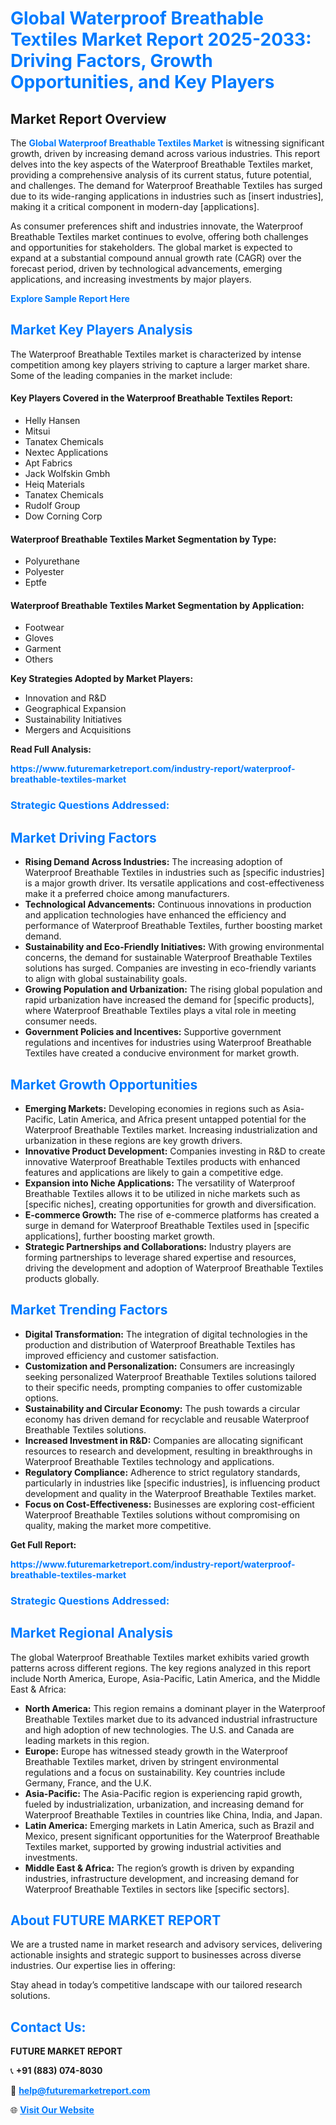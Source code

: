 <h1 style="color: #007BFF;">Global Waterproof Breathable Textiles Market Report 2025-2033: Driving Factors, Growth Opportunities, and Key Players</h1>

<section id="overview">
<h2>Market Report Overview</h2>
<p>The <a href="https://www.futuremarketreport.com/industry-report/waterproof-breathable-textiles-market" style="color: #007BFF; text-decoration: none;"><strong>Global Waterproof Breathable Textiles Market</strong></a> is witnessing significant growth, driven by increasing demand across various industries. This report delves into the key aspects of the Waterproof Breathable Textiles market, providing a comprehensive analysis of its current status, future potential, and challenges. The demand for Waterproof Breathable Textiles has surged due to its wide-ranging applications in industries such as [insert industries], making it a critical component in modern-day [applications].</p>
<p>As consumer preferences shift and industries innovate, the Waterproof Breathable Textiles market continues to evolve, offering both challenges and opportunities for stakeholders. The global market is expected to expand at a substantial compound annual growth rate (CAGR) over the forecast period, driven by technological advancements, emerging applications, and increasing investments by major players.</p>
</section>

<section id="overview">
<p><a href="https://www.futuremarketreport.com/request-sample/reportId=31363" style="color: #007BFF; text-decoration: none;"><strong>Explore Sample Report Here</strong></a></p>
</section>

<section id="key-players">
<h2 style="color: #007BFF;">Market Key Players Analysis</h2>
<p>The Waterproof Breathable Textiles market is characterized by intense competition among key players striving to capture a larger market share. Some of the leading companies in the market include:</p>
<h4>Key Players Covered in the Waterproof Breathable Textiles Report:</h4>
<ul><li>Helly Hansen</li><li>Mitsui</li><li>Tanatex Chemicals</li><li>Nextec Applications</li><li>Apt Fabrics</li><li>Jack Wolfskin Gmbh</li><li>Heiq Materials</li><li>Tanatex Chemicals</li><li>Rudolf Group</li><li>Dow Corning Corp</li></ul>
<h4>Waterproof Breathable Textiles Market Segmentation by Type:</h4>
<ul><li>Polyurethane</li><li>Polyester</li><li>Eptfe</li></ul>

<h4>Waterproof Breathable Textiles Market Segmentation by Application:</h4>
<ul><li>Footwear</li><li>Gloves</li><li>Garment</li><li>Others</li></ul>
<p><strong>Key Strategies Adopted by Market Players:</strong></p>
<ul>
<li>Innovation and R&D</li>
<li>Geographical Expansion</li>
<li>Sustainability Initiatives</li>
<li>Mergers and Acquisitions</li>
</ul>
</section>

<section>
<p><strong>Read Full Analysis: </strong></p><a href="https://www.futuremarketreport.com/industry-report/waterproof-breathable-textiles-market" style="color: #007BFF; text-decoration: none;"><strong>https://www.futuremarketreport.com/industry-report/waterproof-breathable-textiles-market</strong></a>
<h3 style="color: #007BFF;">Strategic Questions Addressed:</h3>
</section>

<section id="driving-factors">
<h2 style="color: #007BFF;">Market Driving Factors</h2>
<ul>
<li><strong>Rising Demand Across Industries:</strong> The increasing adoption of Waterproof Breathable Textiles in industries such as [specific industries] is a major growth driver. Its versatile applications and cost-effectiveness make it a preferred choice among manufacturers.</li>
<li><strong>Technological Advancements:</strong> Continuous innovations in production and application technologies have enhanced the efficiency and performance of Waterproof Breathable Textiles, further boosting market demand.</li>
<li><strong>Sustainability and Eco-Friendly Initiatives:</strong> With growing environmental concerns, the demand for sustainable Waterproof Breathable Textiles solutions has surged. Companies are investing in eco-friendly variants to align with global sustainability goals.</li>
<li><strong>Growing Population and Urbanization:</strong> The rising global population and rapid urbanization have increased the demand for [specific products], where Waterproof Breathable Textiles plays a vital role in meeting consumer needs.</li>
<li><strong>Government Policies and Incentives:</strong> Supportive government regulations and incentives for industries using Waterproof Breathable Textiles have created a conducive environment for market growth.</li>
</ul>
</section>

<section id="growth-opportunities">
<h2 style="color: #007BFF;">Market Growth Opportunities</h2>
<ul>
<li><strong>Emerging Markets:</strong> Developing economies in regions such as Asia-Pacific, Latin America, and Africa present untapped potential for the Waterproof Breathable Textiles market. Increasing industrialization and urbanization in these regions are key growth drivers.</li>
<li><strong>Innovative Product Development:</strong> Companies investing in R&D to create innovative Waterproof Breathable Textiles products with enhanced features and applications are likely to gain a competitive edge.</li>
<li><strong>Expansion into Niche Applications:</strong> The versatility of Waterproof Breathable Textiles allows it to be utilized in niche markets such as [specific niches], creating opportunities for growth and diversification.</li>
<li><strong>E-commerce Growth:</strong> The rise of e-commerce platforms has created a surge in demand for Waterproof Breathable Textiles used in [specific applications], further boosting market growth.</li>
<li><strong>Strategic Partnerships and Collaborations:</strong> Industry players are forming partnerships to leverage shared expertise and resources, driving the development and adoption of Waterproof Breathable Textiles products globally.</li>
</ul>
</section>

<section id="trending-factors">
<h2 style="color: #007BFF;">Market Trending Factors</h2>
<ul>
<li><strong>Digital Transformation:</strong> The integration of digital technologies in the production and distribution of Waterproof Breathable Textiles has improved efficiency and customer satisfaction.</li>
<li><strong>Customization and Personalization:</strong> Consumers are increasingly seeking personalized Waterproof Breathable Textiles solutions tailored to their specific needs, prompting companies to offer customizable options.</li>
<li><strong>Sustainability and Circular Economy:</strong> The push towards a circular economy has driven demand for recyclable and reusable Waterproof Breathable Textiles solutions.</li>
<li><strong>Increased Investment in R&D:</strong> Companies are allocating significant resources to research and development, resulting in breakthroughs in Waterproof Breathable Textiles technology and applications.</li>
<li><strong>Regulatory Compliance:</strong> Adherence to strict regulatory standards, particularly in industries like [specific industries], is influencing product development and quality in the Waterproof Breathable Textiles market.</li>
<li><strong>Focus on Cost-Effectiveness:</strong> Businesses are exploring cost-efficient Waterproof Breathable Textiles solutions without compromising on quality, making the market more competitive.</li>
</ul>
</section>

<section>
<p><strong>Get Full Report: </strong></p><a href="https://www.futuremarketreport.com/industry-report/waterproof-breathable-textiles-market" style="color: #007BFF; text-decoration: none;"><strong>https://www.futuremarketreport.com/industry-report/waterproof-breathable-textiles-market</strong></a>
<h3 style="color: #007BFF;">Strategic Questions Addressed:</h3>
</section>


<section id="regional-analysis">
<h2 style="color: #007BFF;">Market Regional Analysis</h2>
<p>The global Waterproof Breathable Textiles market exhibits varied growth patterns across different regions. The key regions analyzed in this report include North America, Europe, Asia-Pacific, Latin America, and the Middle East & Africa:</p>
<ul>
<li><strong>North America:</strong> This region remains a dominant player in the Waterproof Breathable Textiles market due to its advanced industrial infrastructure and high adoption of new technologies. The U.S. and Canada are leading markets in this region.</li>
<li><strong>Europe:</strong> Europe has witnessed steady growth in the Waterproof Breathable Textiles market, driven by stringent environmental regulations and a focus on sustainability. Key countries include Germany, France, and the U.K.</li>
<li><strong>Asia-Pacific:</strong> The Asia-Pacific region is experiencing rapid growth, fueled by industrialization, urbanization, and increasing demand for Waterproof Breathable Textiles in countries like China, India, and Japan.</li>
<li><strong>Latin America:</strong> Emerging markets in Latin America, such as Brazil and Mexico, present significant opportunities for the Waterproof Breathable Textiles market, supported by growing industrial activities and investments.</li>
<li><strong>Middle East & Africa:</strong> The region’s growth is driven by expanding industries, infrastructure development, and increasing demand for Waterproof Breathable Textiles in sectors like [specific sectors].</li>
</ul>
</section>

<footer>
<h2 style="color: #007BFF;">About FUTURE MARKET REPORT</h2>
<p>We are a trusted name in market research and advisory services, delivering actionable insights and strategic support to businesses across diverse industries. Our expertise lies in offering:</p>

<p>Stay ahead in today’s competitive landscape with our tailored research solutions.</p>

<h2 style="color: #007BFF;">Contact Us:</h2>
<p><strong>FUTURE MARKET REPORT</strong></p>
<p>📞 <strong>+91 (883) 074-8030</strong></p>
<p>📧 <strong><a href="mailto:help@futuremarketreport.com" style="color: #007BFF;">help@futuremarketreport.com</a></strong></p>
<p>🌐 <strong><a href="https://www.futuremarketreport.com/" style="color: #007BFF;">Visit Our Website</a></strong></p>
</footer>